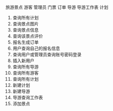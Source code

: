 旅游景点
游客
管理员
门票
订单
导游
导游工作表
计划



1. 查询所有计划
2. 查询景点图片
3. 查询景点信息
3. 查询该景点评价
3. 报名生成订单
3. 用户查询自己的报名信息
4. 查询用户或管理员查询账号密码登录
5. 插入新用户
6. 查询所有导游
7. 查询所有游客
8. 查询所有计划
9. 新建计划
10. 新建导游
11. 导游查询工作表
12. 添加景点